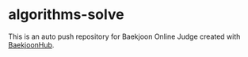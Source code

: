 # algorithms-solve
This is an auto push repository for Baekjoon Online Judge created with [BaekjoonHub](https://github.com/BaekjoonHub/BaekjoonHub).
